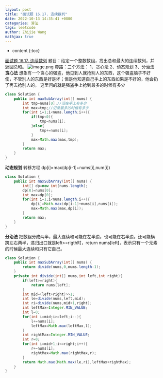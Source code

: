 ```yaml
---
layout: post
title: "面试题 16.17. 连续数列"
date: 2022-10-13 14:35:41 +0800
categories: 算法
tags: leetcode
author: Zhijie Wang
mathjax: true
---
```


* content
{:toc}

[面试题 16.17. 连续数列](https://leetcode.cn/problems/contiguous-sequence-lcci/)
题目：给定一个整数数组，找出总和最大的连续数列，并返回总和。
![image.png](https://cdn.nlark.com/yuque/0/2022/png/12366461/1665664498194-12d3c7e3-6c11-41b5-8541-bc265d46d4ac.png#clientId=u85ea3889-575b-4&crop=0&crop=0&crop=1&crop=1&from=paste&id=u0c97debd&margin=%5Bobject%20Object%5D&name=image.png&originHeight=154&originWidth=641&originalType=url&ratio=1&rotation=0&showTitle=false&size=7595&status=done&style=none&taskId=ua141d7d8-8699-4e0a-a624-979d81ac762&title=)
套路：三个方法：
1、贪心法
2、动态规划
3、分治法
**贪心法**
想象有一个贪心的强盗，他见到人就抢别人的东西，这个强盗脑子不好使，不管别人的东西是好是坏；但是他知道自己手上的东西如果是不好的，他会扔了再去抢别人的。
这里问的就是强盗手上抢到最多的时候有多少

```java
class Solution {
    public int maxSubArray(int[] nums) {
        int tmp=nums[0];//现在手上有多少
        int max=tmp;//记录最多的时候有多少
        for(int i=1;i<nums.length;i++){
            if(tmp<0){
                tmp=nums[i];
            }else{
                tmp+=nums[i];
            }
            max=Math.max(max,tmp);
        }
        return max;
    }
}
```
**动态规划**
转移方程
dp[i]=max(dp[i-1]+nums[i],num[i])

```java
class Solution {
    public int maxSubArray(int[] nums) {
        int[] dp=new int[nums.length];
        dp[0]=nums[0];
        int max=dp[0];
        for(int i=1;i<nums.length;i++){
            dp[i]=Math.max(dp[i-1]+nums[i],nums[i]);
            max=Math.max(max,dp[i]);
        }
        return max;
    }
}
```
**分治法**
把数组分成两半，最大连续和可能在左半边，也可能在右半边，还可能横跨左右两半，递归出口就是left>=rigth时，return nums[left]，表示只有一个元素的时候最大连续和只有它自己。

```java
class Solution {
    public int maxSubArray(int[] nums) {
        return divide(nums,0,nums.length-1);
    }
    private int divide(int[] nums,int left,int right){
        if(left>=right){
            return nums[left];
        }
        int mid=(left+right)>>1;
        int le=divide(nums,left,mid);
        int ri=divide(nums,mid+1,right);
        int leftMax=Integer.MIN_VALUE;
        int l=0;
        for(int i=mid;i>=left;i--){
            l+=nums[i];
            leftMax=Math.max(leftMax,l);
        }
        int rightMax=Integer.MIN_VALUE;
        int r=0;
        for(int i=mid+1;i<=right;i++){
            r+=nums[i];
            rightMax=Math.max(rightMax,r);
        }
        return Math.max(Math.max(le,ri),leftMax+rightMax);
    }
}
```

